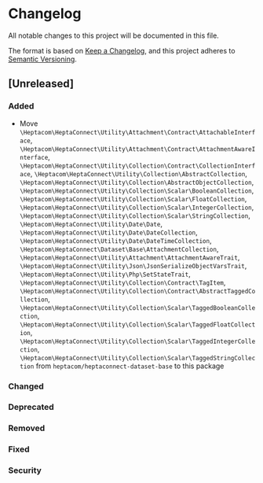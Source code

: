 # Changelog

All notable changes to this project will be documented in this file.

The format is based on [Keep a Changelog](https://keepachangelog.com/en/1.0.0/),
and this project adheres to [Semantic Versioning](https://semver.org/spec/v2.0.0.html).

## [Unreleased]

### Added

- Move `\Heptacom\HeptaConnect\Utility\Attachment\Contract\AttachableInterface`, `\Heptacom\HeptaConnect\Utility\Attachment\Contract\AttachmentAwareInterface`, `\Heptacom\HeptaConnect\Utility\Collection\Contract\CollectionInterface`, `\Heptacom\HeptaConnect\Utility\Collection\AbstractCollection`, `\Heptacom\HeptaConnect\Utility\Collection\AbstractObjectCollection`, `\Heptacom\HeptaConnect\Utility\Collection\Scalar\BooleanCollection`, `\Heptacom\HeptaConnect\Utility\Collection\Scalar\FloatCollection`, `\Heptacom\HeptaConnect\Utility\Collection\Scalar\IntegerCollection`, `\Heptacom\HeptaConnect\Utility\Collection\Scalar\StringCollection`, `\Heptacom\HeptaConnect\Utility\Date\Date`, `\Heptacom\HeptaConnect\Utility\Date\DateCollection`, `\Heptacom\HeptaConnect\Utility\Date\DateTimeCollection`, `\Heptacom\HeptaConnect\Dataset\Base\AttachmentCollection`, `\Heptacom\HeptaConnect\Utility\Attachment\AttachmentAwareTrait`, `\Heptacom\HeptaConnect\Utility\Json\JsonSerializeObjectVarsTrait`, `\Heptacom\HeptaConnect\Utility\Php\SetStateTrait`, `\Heptacom\HeptaConnect\Utility\Collection\Contract\TagItem`, `\Heptacom\HeptaConnect\Utility\Collection\Contract\AbstractTaggedCollection`, `\Heptacom\HeptaConnect\Utility\Collection\Scalar\TaggedBooleanCollection`, `\Heptacom\HeptaConnect\Utility\Collection\Scalar\TaggedFloatCollection`, `\Heptacom\HeptaConnect\Utility\Collection\Scalar\TaggedIntegerCollection`, `\Heptacom\HeptaConnect\Utility\Collection\Scalar\TaggedStringCollection` from `heptacom/heptaconnect-dataset-base` to this package

### Changed

### Deprecated

### Removed

### Fixed

### Security
